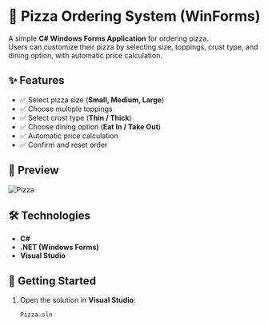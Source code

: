 # 🍕 Pizza Ordering System (WinForms)

A simple **C# Windows Forms Application** for ordering pizza.  
Users can customize their pizza by selecting size, toppings, crust type, and dining option, with automatic price calculation.

## ✨ Features
- ✅ Select pizza size (**Small, Medium, Large**)  
- ✅ Choose multiple toppings  
- ✅ Select crust type (**Thin / Thick**)  
- ✅ Choose dining option (**Eat In / Take Out**)  
- ✅ Automatic price calculation  
- ✅ Confirm and reset order  

## 📸 Preview
![Pizza](pexels-horizon-content-2100060-3826016.jpg)

## 🛠 Technologies
- **C#**  
- **.NET (Windows Forms)**  
- **Visual Studio**

## 🚀 Getting Started
1. Open the solution in **Visual Studio**:
   ```bash
   Pizza.sln
